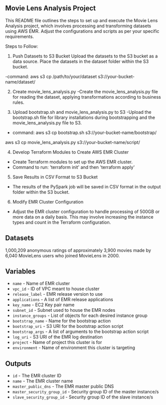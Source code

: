 ## Movie Lens Analysis Project
This README file outlines the steps to set up and execute the Movie Lens Analysis project, which involves processing and transforming datasets using AWS EMR. Adjust the configurations and scripts as per your specific requirements.


Steps to Follow:
1. Push Datasets to S3 Bucket
Upload the datasets to the S3 bucket as a data source. Place the datasets in the dataset folder within the S3 bucket.

-command: aws s3 cp /path/to/your/dataset s3://your-bucket-name/dataset/

2. Create movie_lens_analysis.py
-Create the movie_lens_analysis.py file for reading the dataset, applying transformations according to business rules.

3. Upload bootstrap.sh and movie_lens_analysis.py to S3
-Upload the bootstrap.sh file for library installations during bootstrapping and the movie_lens_analysis.py file to S3.

- command: aws s3 cp bootstrap.sh s3://your-bucket-name/bootstrap/
  
aws s3 cp movie_lens_analysis.py s3://your-bucket-name/script/

4. Develop Terraform Modules to Create AWS EMR Cluster
- Create Terraform modules to set up the AWS EMR cluster.
- Command to run: 'terraform init' and then 'terraform apply'
5. Save Results in CSV Format to S3 Bucket
- The results of the PySpark job will be saved in CSV format in the output folder within the S3 bucket.
6. Modify EMR Cluster Configuration
- Adjust the EMR cluster configuration to handle processing of 500GB or more data on a daily basis. This may involve increasing the instance types and count in the Terraform configuration.

## Datasets
1,000,209 anonymous ratings of approximately 3,900 movies 
made by 6,040 MovieLens users who joined MovieLens in 2000.

## Variables

- `name` - Name of EMR cluster
- `vpc_id` - ID of VPC meant to house cluster
- `release_label` - EMR release version to use
- `applications` - A list of EMR release applications
- `key_name` - EC2 Key pair name
- `subnet_id` - Subnet used to house the EMR nodes
- `instance_groups` - List of objects for each desired instance group
- `bootstrap_name` - Name for the bootstrap action
- `bootstrap_uri` - S3 URI for the bootstrap action script
- `bootstrap_args` - A list of arguments to the bootstrap action script
- `log_uri` - S3 URI of the EMR log destination
- `project` - Name of project this cluster is for
- `environment` - Name of environment this cluster is targeting

## Outputs

- `id` - The EMR cluster ID 
- `name` - The EMR cluster name
- `master_public_dns` - The EMR master public DNS
- `master_security_group_id` - Security group ID of the master instance/s
- `slave_security_group_id` - Security group ID of the slave instance/s
